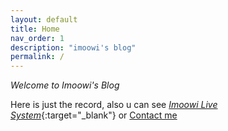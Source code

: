 ```yaml
---
layout: default
title: Home
nav_order: 1
description: "imoowi's blog"
permalink: /
---
```


_Welcome to Imoowi's Blog_

Here is just the record, also u can see [_Imoowi Live System_](http://www.imoowi.com){:target="_blank"} or [Contact me](/about/)

<div id="comments"></div>
<link rel="stylesheet" href="https://imsun.github.io/gitment/style/default.css">
<script src="https://imsun.github.io/gitment/dist/gitment.browser.js"></script>
<script type="text/javascript">
const gitment = new Gitment({
  id: location.href, 
  owner: 'imoowi',
  repo: 'imoowi.github.io',
  oauth: {
    client_id: 'c8000586a21c80291476',
    client_secret: '043d2b75bd32c8d03f65d088bbd475c563a287f4',
  }
});
document.body.appendChild(gitment.render())
</script>
